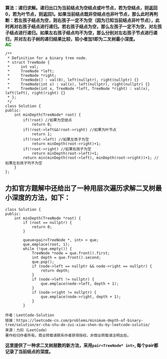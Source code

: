 **算法：递归求解。递归出口为当前结点为空结点或叶节点，若为空结点，则返回0，若为叶节点，则返回1。如果当前结点既非空结点也非叶节点，那么此时再判断：若左孩子结点为空，则右孩子一定不为空（因为已知当前结点非叶节点），此时再对右孩子结点进行递归。若右孩子结点为空，那么左孩子一定不为空，对左孩子结点进行递归。如果左右孩子结点均不为空，那么分别对左右孩子节点进行递归，并对左右子树的递归结果比较，较小者加1即为二叉树最小深度。**     
**<font color = green > AC </font>**
```
/**
 * Definition for a binary tree node.
 * struct TreeNode {
 *     int val;
 *     TreeNode *left;
 *     TreeNode *right;
 *     TreeNode() : val(0), left(nullptr), right(nullptr) {}
 *     TreeNode(int x) : val(x), left(nullptr), right(nullptr) {}
 *     TreeNode(int x, TreeNode *left, TreeNode *right) : val(x), left(left), right(right) {}
 * };
 */
class Solution {
public:
    int minDepth(TreeNode* root) {
        if(!root) //如果为空结点
            return 0;
        if(!root->left&&!root->right) //如果为叶节点
            return 1;
        if(!root->left) //如果左孩子为空
            return minDepth(root->right)+1;
        if(!root->right) //如果右孩子为空
            return minDepth(root->left)+1;
        return min(minDepth(root->left), minDepth(root->right))+1; //如果左右孩子均不为空
    }
};
```
## 力扣官方题解中还给出了一种用层次遍历求解二叉树最小深度的方法，如下：
```
class Solution {
public:
    int minDepth(TreeNode *root) {
        if (root == nullptr) {
            return 0;
        }

        queue<pair<TreeNode *, int> > que;
        que.emplace(root, 1);
        while (!que.empty()) {
            TreeNode *node = que.front().first;
            int depth = que.front().second;
            que.pop();
            if (node->left == nullptr && node->right == nullptr) {
                return depth;
            }
            if (node->left != nullptr) {
                que.emplace(node->left, depth + 1);
            }
            if (node->right != nullptr) {
                que.emplace(node->right, depth + 1);
            }
        }

作者：LeetCode-Solution
链接：https://leetcode-cn.com/problems/minimum-depth-of-binary-tree/solution/er-cha-shu-de-zui-xiao-shen-du-by-leetcode-solutio/
来源：力扣（LeetCode）
著作权归作者所有。商业转载请联系作者获得授权，非商业转载请注明出处。
```
**这里提供了一种求二叉树层数的新方法，采用`pair<TreeNode* int>`, 每个pair都记录了当前结点的深度。**